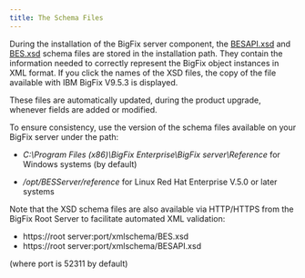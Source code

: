 ```yaml
---
title: The Schema Files
---
```


During the installation of the BigFix server component, the [BESAPI.xsd](/rest-api/besapi_xsd.html) and 
[BES.xsd](/rest-api/bes_xsd.html) schema files are stored in the installation path. 
They contain the information needed to correctly represent the BigFix object instances in XML format.
If you click the names of the XSD files, the copy of the file available with IBM BigFix V9.5.3 is displayed. 

These files are automatically updated, during the product upgrade, whenever fields are added or modified.

To ensure consistency, use the version of the schema files available on your BigFix server under the path:


* *C:\Program Files (x86)\BigFix Enterprise\BigFix server\Reference* for Windows systems (by default)

* */opt/BESServer/reference* for Linux Red Hat Enterprise V.5.0 or later systems

Note that the XSD schema files are also available via HTTP/HTTPS from the BigFix Root Server to facilitate automated XML validation:

* https://root server:port/xmlschema/BES.xsd
* https://root server:port/xmlschema/BESAPI.xsd

(where port is 52311 by default)
